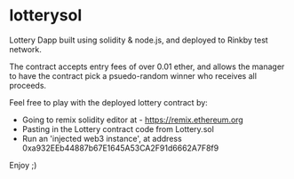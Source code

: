 # lotterysol

Lottery Dapp built using solidity &amp; node.js, and deployed to Rinkby test network.

The contract accepts entry fees of over 0.01 ether, and allows the manager to have the contract pick a psuedo-random winner who receives all proceeds.

Feel free to play with the deployed lottery contract by:
- Going to remix solidity editor at - https://remix.ethereum.org
- Pasting in the Lottery contract code from Lottery.sol
- Run an 'injected web3 instance', at address 0xa932EEb44887b67E1645A53CA2F91d6662A7F8f9

Enjoy ;)
